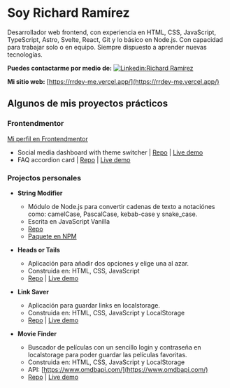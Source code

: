 # Soy Richard Ramírez 

Desarrollador web frontend, con experiencia en HTML, CSS, JavaScript, TypeScript, Astro, Svelte, React, Git y lo básico en Node.js. Con capacidad para trabajar solo o en equipo. Siempre dispuesto a aprender nuevas tecnologías.

**Puedes contactarme por medio de:** [![Linkedin:Richard Ramírez](https://img.shields.io/badge/-Richard%20Ramirez-blue?style=flat-square&logo=Linkedin&logoColor=white&link=https://www.linkedin.com/in/rr-dev/)](https://www.linkedin.com/in/rr-dev/)

**Mi sitio web:** [https://rrdev-me.vercel.app/](https://rrdev-me.vercel.app/)


## Algunos de mis proyectos prácticos

### Frontendmentor

[Mi perfil en Frontendmentor](https://www.frontendmentor.io/profile/rr69sport)

- Social media dashboard with theme switcher | [Repo](https://github.com/frontendmentor-challenge-repos/social-media-dashboard-with-theme-switcher) | [Live demo](https://frontendmentor-challenge-repos.github.io/social-media-dashboard-with-theme-switcher/)
- FAQ accordion card | [Repo](https://github.com/frontendmentor-challenge-repos/faq-accordion) | [Live demo](https://frontendmentor-challenge-repos.github.io/faq-accordion/)

### Projectos personales

- **String Modifier**
  - Módulo de Node.js para convertir cadenas de texto a notaciónes como: camelCase, PascalCase, kebab-case y snake_case.
  - Escrita en JavaScript Vanilla
  - [Repo](https://github.com/rr69sport/string-modifier/tree/main)
  - [Paquete en NPM](https://www.npmjs.com/package/string-modifier) 

- **Heads or Tails**
  - Aplicación para añadir dos opciones y elige una al azar.
  - Construida en: HTML, CSS, JavaScript
  - [Repo](https://github.com/rr69sport/heads-or-tails) | [Live demo](https://rr69sport.github.io/heads-or-tails/)

- **Link Saver** 
  - Aplicación para guardar links en localstorage.
  - Construida en: HTML, CSS, JavaScript y LocalStorage
  - [Repo](https://github.com/rr69sport/link-saver) | [Live demo](https://rr69sport.github.io/link-saver/)

- **Movie Finder**
  - Buscador de películas con un sencillo login y contraseña en localstorage para poder guardar las películas favoritas.
  - Construida en: HTML, CSS, JavaScript y LocalStorage 
  - API: [https://www.omdbapi.com/](https://www.omdbapi.com/)
  - [Repo](https://github.com/rr69sport/movie-finder) | [Live demo](https://rr69sport.github.io/movie-finder/)
